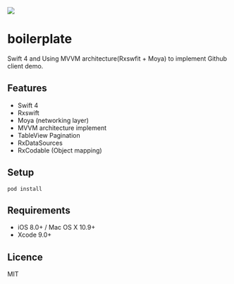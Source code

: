 

![](https://cloud.githubusercontent.com/assets/73608/23101342/9a42b082-f6d4-11e6-9fa2-a1d2b8882d02.gif)

# boilerplate

Swift 4 and Using MVVM architecture(Rxswfit + Moya) to implement Github client demo.

## Features

*  Swift 4
*  Rxswift
*  Moya (networking layer)
*  MVVM architecture implement
*  TableView Pagination 
*  RxDataSources
*  RxCodable (Object mapping)

## Setup

```
pod install
```

## Requirements

* iOS 8.0+ / Mac OS X 10.9+
* Xcode 9.0+

## Licence
MIT
